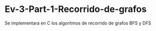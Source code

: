 # Ev-3-Part-1-Recorrido-de-grafos
Se implementara en C los algoritmos  de recorrido de grafos BFS y DFS
